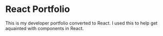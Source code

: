 <h1>React Portfolio</h1>

<p>This is my developer portfolio converted to React. I used this to help get aquainted with components in React.</p>

